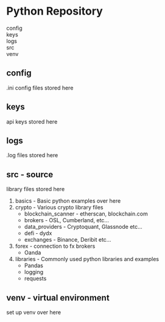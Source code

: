 # Python Repository

config\
keys\
logs\
src\
venv

## config
.ini config files stored here

## keys
api keys stored here

## logs
.log files stored here

## src - source
library files stored here

1) basics - Basic python examples over here
2) crypto - Various crypto library files
    - blockchain_scanner - etherscan, blockchain.com
    - brokers - OSL, Cumberland, etc...
    - data_providers - Cryptoquant, Glassnode etc...
    - defi - dydx
    - exchanges - Binance, Deribit etc...
3) forex - connection to fx brokers
    - Oanda
4) libraries - Commonly used python libraries and examples
    - Pandas
    - logging
    - requests    

## venv - virtual environment
set up venv over here